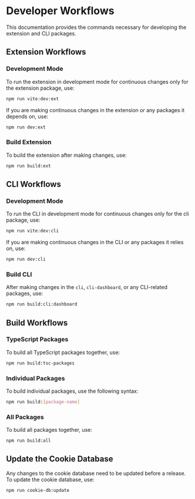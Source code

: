 # Developer Workflows

This documentation provides the commands necessary for developing the extension and CLI packages.

## Extension Workflows

### Development Mode

To run the extension in development mode for continuous changes only for the extension package, use:
```bash
npm run vite:dev:ext
```

If you are making continuous changes in the extension or any packages it depends on, use:
```bash
npm run dev:ext
```

### Build Extension

To build the extension after making changes, use:
```bash
npm run build:ext
```

## CLI Workflows

### Development Mode

To run the CLI in development mode for continuous changes only for the cli package, use:
```bash
npm run vite:dev:cli
```

If you are making continuous changes in the CLI or any packages it relies on, use:
```bash
npm run dev:cli
```

### Build CLI

After making changes in the `cli`, `cli-dashboard`, or any CLI-related packages, use:
```bash
npm run build:cli:dashboard
```

## Build Workflows

### TypeScript Packages

To build all TypeScript packages together, use:
```bash
npm run build:tsc-packages
```

### Individual Packages

To build individual packages, use the following syntax:
```bash
npm run build:[package-name]
```

### All Packages

To build all packages together, use:
```bash
npm run build:all
```

## Update the Cookie Database

Any changes to the cookie database need to be updated before a release. To update the cookie database, use:
```bash
npm run cookie-db:update
```
